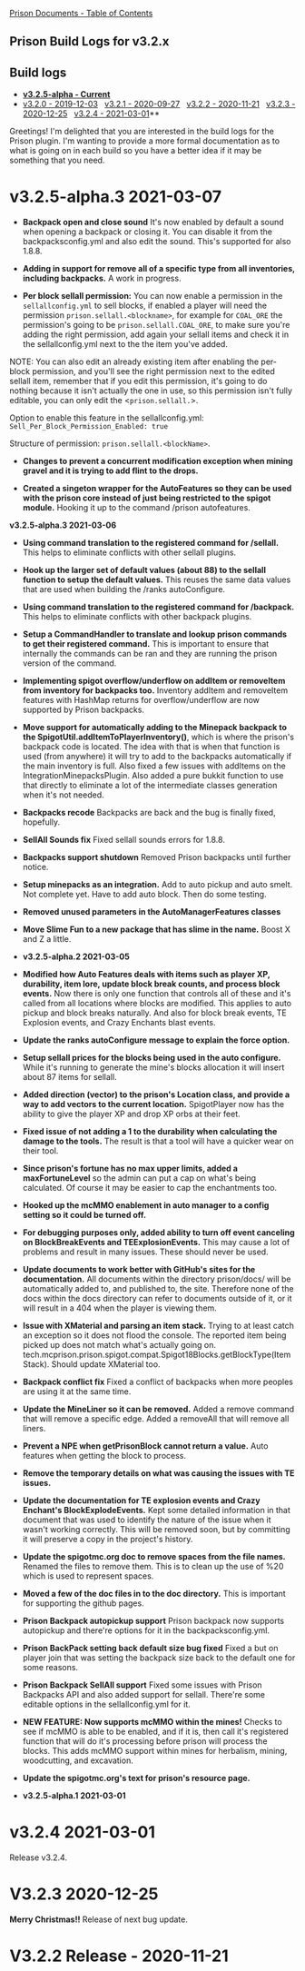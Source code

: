 [Prison Documents - Table of Contents](prison_docs_000_toc.md)

## Prison Build Logs for v3.2.x

## Build logs
 - **[v3.2.5-alpha - Current](changelog_v3.2.x.md)**
 - [v3.2.0 - 2019-12-03](prison_changelog_v3.2.0.md)&nbsp;&nbsp;
[v3.2.1 - 2020-09-27](prison_changelog_v3.2.1.md)&nbsp;&nbsp;
[v3.2.2 - 2020-11-21](prison_changelog_v3.2.2.md)&nbsp;&nbsp;
[v3.2.3 - 2020-12-25](prison_changelog_v3.2.3.md)&nbsp;&nbsp;
[v3.2.4 - 2021-03-01](prison_changelog_v3.2.4.md)**
 

Greetings!  I'm delighted that you are interested in the build logs for the
Prison plugin.  I'm wanting to provide a more formal documentation as to what 
is going on in each build so you have a better idea if it may be something 
that you need.


# v3.2.5-alpha.3 2021-03-07


* **Backpack open and close sound**
It's now enabled by default a sound when opening a backpack or closing it.
  You can disable it from the backpacksconfig.yml and also edit the sound.
  This's supported for also 1.8.8.


* **Adding in support for remove all of a specific type from all inventories, including backpacks.**
A work in progress.


* **Per block sellall permission:**
You can now enable a permission in the `sellallconfig.yml` to sell blocks,
  if enabled a player will need the permission `prison.sellall.<blockname>`, for example
  for `COAL_ORE` the permission's going to be `prison.sellall.COAL_ORE`,
  to make sure you're adding the right permission, add again your sellall items and check
  it in the sellallconfig.yml next to the the item you've added.
  
NOTE: You can also edit an already existing item after enabling the per-block permission,
  and you'll see the right permission next to the edited sellall item, remember that if you edit
  this permission, it's going to do nothing because it isn't actually the one in use, so
  this permission isn't fully editable, you can only edit the <`prison.sellall.`>.
  
Option to enable this feature in the sellallconfig.yml:
`Sell_Per_Block_Permission_Enabled: true`

Structure of permission: `prison.sellall.<blockName>`.


* **Changes to prevent a concurrent modification exception when mining gravel and it is trying to add flint to the drops.**


* **Created a singeton wrapper for the AutoFeatures so they can be used with the prison core instead of just being restricted to the spigot module.**  Hooking it up to the command /prison autofeatures.


**v3.2.5-alpha.3 2021-03-06**


* **Using command translation to the registered command for /sellall.**
This helps to eliminate conflicts with other sellall plugins.


* **Hook up the larger set of default values (about 88) to the sellall function to setup the default values.**
This reuses the same data values that are used when building the /ranks autoConfigure.


* **Using command translation to the registered command for /backpack.**
This helps to eliminate conflicts with other backpack plugins.


* **Setup a CommandHandler to translate and lookup prison commands to get their registered command.**
This is important to ensure that internally the commands can be ran and they are running the prison version of the command.


* **Implementing spigot overflow/underflow on addItem or removeItem from inventory for backpacks too.**
Inventory addItem and removeItem features with HashMap returns for overflow/underflow are now supported by Prison backpacks.


* **Move support for automatically adding to the Minepack backpack to the SpigotUtil.addItemToPlayerInventory()**, 
which is where the prison's backpack code is located.  The idea with that is when that function is used (from anywhere) it will try to add to the backpacks automatically if the main inventory is full. 
Also fixed a few issues with addItems on the IntegrationMinepacksPlugin.  Also added a pure bukkit function to use that directly to eliminate a lot of the intermediate classes generation when it's not needed.


* **Backpacks recode**
Backpacks are back and the bug is finally fixed, hopefully.


* **SellAll Sounds fix**
Fixed sellall sounds errors for 1.8.8.


* **Backpacks support shutdown**
Removed Prison backpacks until further notice.


* **Setup minepacks as an integration.**
Add to auto pickup and auto smelt.  Not complete yet.  Have to add auto block.  Then do some testing.


* **Removed unused parameters in the AutoManagerFeatures classes**


* **Move Slime Fun to a new package that has slime in the name.**
Boost X and Z a little.


* **v3.2.5-alpha.2 2021-03-05**


* **Modified how Auto Features deals with items such as player XP, durability, item lore, update block break counts, and process block events.**
Now there is only one function that controls all of these and it's called from all locations where blocks are modified.  This applies to auto pickup and block breaks naturally.  And also for block break events, TE Explosion events, and Crazy Enchants blast events.


* **Update the ranks autoConfigure message to explain the force option.**


* **Setup sellall prices for the blocks being used in the auto configure.**
While it's running to generate the mine's blocks allocation it will insert about 87 items for sellall.


* **Added direction (vector) to the prison's Location class, and provide a way to add vectors to the current location.**
SpigotPlayer now has the ability to give the player XP and drop XP orbs at their feet.


* **Fixed issue of not adding a 1 to the durability when calculating the damage to the tools.**
The result is that a tool will have a quicker wear on their tool.


* **Since prison's fortune has no max upper limits, added a maxFortuneLevel** so the admin can put a cap on what's being calculated.  Of course it may be easier to cap the enchantments too.


* **Hooked up the mcMMO enablement in auto manager to a config setting so it could be turned off.**


* **For debugging purposes only, added ability to turn off event canceling on BlockBreakEvents and TEExplosionEvents.**
This may cause a lot of problems and result in many issues.  These should never be used.


* **Update documents to work better with GitHub's sites for the documentation.**
All documents within the directory prison/docs/ will be automatically added to, and published to, the site.  Therefore none of the docs within the docs directory can refer to documents outside of it, or it will result in a 404 when the player is viewing them.


* **Issue with XMaterial and parsing an item stack.**
Trying to at least catch an exception so it does not flood the console.  The reported item being picked up does not match what's actually going on.  tech.mcprison.prison.spigot.compat.Spigot18Blocks.getBlockType(ItemStack).
Should update XMaterial too.


* **Backpack conflict fix**
Fixed a conflict of backpacks when more peoples are using it at the same time.


* **Update the MineLiner so it can be removed.**
Added a remove command that will remove a specific edge. Added a removeAll that will remove all liners.


* **Prevent a NPE when getPrisonBlock cannot return a value.**
Auto features when getting the block to process.


* **Remove the temporary details on what was causing the issues with TE issues.**


* **Update the documentation for TE explosion events and Crazy Enchant's BlockExplodeEvents.** 
Kept some detailed information in that document that was used to identify the nature of the issue when it wasn't working correctly.  This will be removed soon, but by committing it will preserve a copy in the project's history.


* **Update the spigotmc.org doc to remove spaces from the file names.**
Renamed the files to remove them.  This is to clean up the use of %20 which is used to represent spaces.


* **Moved a few of the doc files in to the doc directory.**
This is important for supporting the github pages.


* **Prison Backpack autopickup support**
Prison backpack now supports autopickup and there're options for it in the backpacksconfig.yml.


* **Prison BackPack setting back default size bug fixed**
Fixed a but on player join that was setting the backpack size back to the default one for some reasons.


* **Prison Backpack SellAll support**
Fixed some issues with Prison Backpacks API and also added support for sellall. There're some editable options in the sellallconfig.yml for it.


* **NEW FEATURE: Now supports mcMMO within the mines!**
Checks to see if mcMMO is able to be enabled, and if it is, then call it's registered function that will do it's processing before prison will process the blocks.
This adds mcMMO support within mines for herbalism, mining, woodcutting, and excavation.


* **Update the spigotmc.org's text for prison's resource page.**  


* **v3.2.5-alpha.1 2021-03-01**



# **v3.2.4 2021-03-01**
  Release v3.2.4.



# V3.2.3 2020-12-25 
**Merry Christmas!!**
Release of next bug update.



# V3.2.2 Release - 2020-11-21


